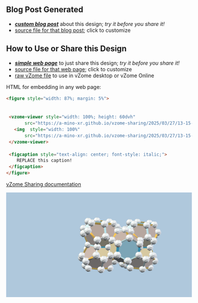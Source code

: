 
## Blog Post Generated

 - [***custom blog post***](<https://a-mino-xr.github.io/vzome-sharing/2025/03/27/Ten-of-diamonds-decahedron-13-15-58.html>) about this design; *try it before you share it!*
 - [source file for that blog post](<https://github.com/a-mino-xr/vzome-sharing/edit/main/_posts/2025-03-27-Ten-of-diamonds-decahedron-13-15-58.md>); click to customize
 


## How to Use or Share this Design

 - [***simple web page***](<https://a-mino-xr.github.io/vzome-sharing/2025/03/27/13-15-58-Ten-of-diamonds-decahedron/>) to just share this design; *try it before you share it!*
 - [source file for that web page](<https://github.com/a-mino-xr/vzome-sharing/edit/main/2025/03/27/13-15-58-Ten-of-diamonds-decahedron/index.md>); click to customize
 - [raw vZome file](<https://raw.githubusercontent.com/a-mino-xr/vzome-sharing/main/2025/03/27/13-15-58-Ten-of-diamonds-decahedron/Ten-of-diamonds-decahedron.vZome>) to use in vZome desktop or vZome Online
 
 HTML for embedding in any web page:
 ```html
<figure style="width: 87%; margin: 5%">
  
  
  <vzome-viewer style="width: 100%; height: 60dvh" 
        src="https://a-mino-xr.github.io/vzome-sharing/2025/03/27/13-15-58-Ten-of-diamonds-decahedron/Ten-of-diamonds-decahedron.vZome" >
    <img  style="width: 100%"
        src="https://a-mino-xr.github.io/vzome-sharing/2025/03/27/13-15-58-Ten-of-diamonds-decahedron/Ten-of-diamonds-decahedron.png" >
  </vzome-viewer>

  <figcaption style="text-align: center; font-style: italic;">
     REPLACE this caption!
  </figcaption>
</figure>

 ```

[vZome Sharing documentation](https://vzome.github.io/vzome/sharing.html#how-it-works)

![Image](<Ten-of-diamonds-decahedron.png>)


